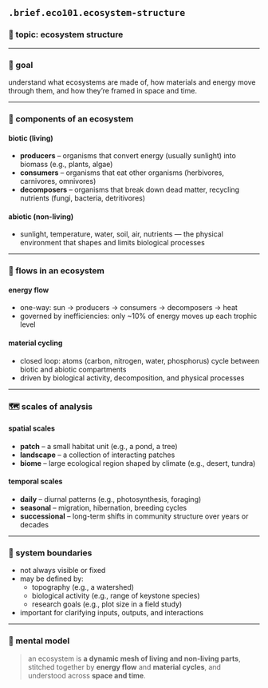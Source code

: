 ## `.brief.eco101.ecosystem-structure`

### 🧠 topic: ecosystem structure

---

### 🎯 goal
understand what ecosystems are made of, how materials and energy move through them, and how they’re framed in space and time.

---

### 🧩 components of an ecosystem

#### **biotic (living)**
- **producers** – organisms that convert energy (usually sunlight) into biomass (e.g., plants, algae)
- **consumers** – organisms that eat other organisms (herbivores, carnivores, omnivores)
- **decomposers** – organisms that break down dead matter, recycling nutrients (fungi, bacteria, detritivores)

#### **abiotic (non-living)**
- sunlight, temperature, water, soil, air, nutrients — the physical environment that shapes and limits biological processes

---

### 🔄 flows in an ecosystem

#### **energy flow**
- one-way: sun → producers → consumers → decomposers → heat
- governed by inefficiencies: only ~10% of energy moves up each trophic level

#### **material cycling**
- closed loop: atoms (carbon, nitrogen, water, phosphorus) cycle between biotic and abiotic compartments
- driven by biological activity, decomposition, and physical processes

---

### 🗺 scales of analysis

#### **spatial scales**
- **patch** – a small habitat unit (e.g., a pond, a tree)
- **landscape** – a collection of interacting patches
- **biome** – large ecological region shaped by climate (e.g., desert, tundra)

#### **temporal scales**
- **daily** – diurnal patterns (e.g., photosynthesis, foraging)
- **seasonal** – migration, hibernation, breeding cycles
- **successional** – long-term shifts in community structure over years or decades

---

### 🧱 system boundaries

- not always visible or fixed
- may be defined by:
  - topography (e.g., a watershed)
  - biological activity (e.g., range of keystone species)
  - research goals (e.g., plot size in a field study)
- important for clarifying inputs, outputs, and interactions

---

### 🔁 mental model
> an ecosystem is **a dynamic mesh of living and non-living parts**, stitched together by **energy flow** and **material cycles**, and understood across **space and time**.
